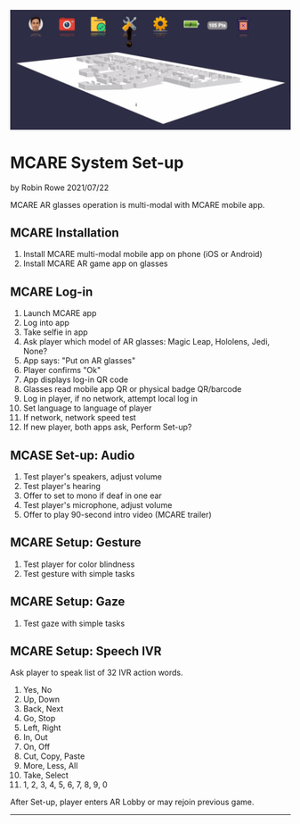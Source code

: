 ![MCARE Dock](mcare-dock-lisbon.png)

# MCARE System Set-up

by Robin Rowe 2021/07/22

MCARE AR glasses operation is multi-modal with MCARE mobile app.

## MCARE Installation

1. Install MCARE multi-modal mobile app on phone (iOS or Android)
1. Install MCARE AR game app on glasses 

## MCARE Log-in

1. Launch MCARE app
1. Log into app
1. Take selfie in app
1. Ask player which model of AR glasses: Magic Leap, Hololens, Jedi, None?
1. App says: "Put on AR glasses"
1. Player confirms "Ok"
1. App displays log-in QR code
1. Glasses read mobile app QR or physical badge QR/barcode
1. Log in player, if no network, attempt local log in
1. Set language to language of player
1. If network, network speed test
1. If new player, both apps ask, Perform Set-up?

## MCASE Set-up: Audio

1. Test player's speakers, adjust volume
1. Test player's hearing
1. Offer to set to mono if deaf in one ear
1. Test player's microphone, adjust volume
1. Offer to play 90-second intro video (MCARE trailer)

## MCARE Setup: Gesture

1. Test player for color blindness
1. Test gesture with simple tasks

## MCARE Setup: Gaze

1. Test gaze with simple tasks

## MCARE Setup: Speech IVR

Ask player to speak list of 32 IVR action words.

1. Yes, No
1. Up, Down
1. Back, Next
1. Go, Stop
1. Left, Right
1. In, Out
1. On, Off
1. Cut, Copy, Paste
1. More, Less, All
1. Take, Select
1. 1, 2, 3, 4, 5, 6, 7, 8, 9, 0

After Set-up, player enters AR Lobby or may rejoin previous game.

---
